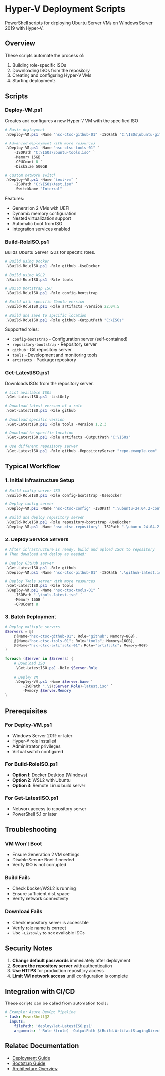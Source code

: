 # Hyper-V Deployment Scripts

PowerShell scripts for deploying Ubuntu Server VMs on Windows Server 2019 with Hyper-V.

## Overview

These scripts automate the process of:
1. Building role-specific ISOs
2. Downloading ISOs from the repository
3. Creating and configuring Hyper-V VMs
4. Starting deployments

## Scripts

### Deploy-VM.ps1

Creates and configures a new Hyper-V VM with the specified ISO.

```powershell
# Basic deployment
.\Deploy-VM.ps1 -Name "hsc-ctsc-github-01" -ISOPath "C:\ISOs\ubuntu-github.iso"

# Advanced deployment with more resources
.\Deploy-VM.ps1 -Name "hsc-ctsc-tools-01" `
    -ISOPath "C:\ISOs\ubuntu-tools.iso" `
    -Memory 16GB `
    -CPUCount 8 `
    -DiskSize 500GB

# Custom network switch
.\Deploy-VM.ps1 -Name "test-vm" `
    -ISOPath "C:\ISOs\test.iso" `
    -SwitchName "Internal"
```

Features:
- Generation 2 VMs with UEFI
- Dynamic memory configuration
- Nested virtualization support
- Automatic boot from ISO
- Integration services enabled

### Build-RoleISO.ps1

Builds Ubuntu Server ISOs for specific roles.

```powershell
# Build using Docker
.\Build-RoleISO.ps1 -Role github -UseDocker

# Build using WSL2
.\Build-RoleISO.ps1 -Role tools

# Build bootstrap ISO
.\Build-RoleISO.ps1 -Role config-bootstrap

# Build with specific Ubuntu version
.\Build-RoleISO.ps1 -Role artifacts -Version 22.04.5

# Build and save to specific location
.\Build-RoleISO.ps1 -Role github -OutputPath "C:\ISOs"
```

Supported roles:
- `config-bootstrap` - Configuration server (self-contained)
- `repository-bootstrap` - Repository server
- `github` - Git repository server
- `tools` - Development and monitoring tools
- `artifacts` - Package repository

### Get-LatestISO.ps1

Downloads ISOs from the repository server.

```powershell
# List available ISOs
.\Get-LatestISO.ps1 -ListOnly

# Download latest version of a role
.\Get-LatestISO.ps1 -Role github

# Download specific version
.\Get-LatestISO.ps1 -Role tools -Version 1.2.3

# Download to specific location
.\Get-LatestISO.ps1 -Role artifacts -OutputPath "C:\ISOs"

# Use different repository server
.\Get-LatestISO.ps1 -Role github -RepositoryServer "repo.example.com"
```

## Typical Workflow

### 1. Initial Infrastructure Setup

```powershell
# Build config server ISO
.\Build-RoleISO.ps1 -Role config-bootstrap -UseDocker

# Deploy config server
.\Deploy-VM.ps1 -Name "hsc-ctsc-config" -ISOPath ".\ubuntu-24.04.2-config-bootstrap.iso"

# Build and deploy repository server
.\Build-RoleISO.ps1 -Role repository-bootstrap -UseDocker
.\Deploy-VM.ps1 -Name "hsc-ctsc-repository" -ISOPath ".\ubuntu-24.04.2-repository-bootstrap.iso"
```

### 2. Deploy Service Servers

```powershell
# After infrastructure is ready, build and upload ISOs to repository
# Then download and deploy as needed:

# Deploy GitHub server
.\Get-LatestISO.ps1 -Role github
.\Deploy-VM.ps1 -Name "hsc-ctsc-github-01" -ISOPath ".\github-latest.iso"

# Deploy Tools server with more resources
.\Get-LatestISO.ps1 -Role tools
.\Deploy-VM.ps1 -Name "hsc-ctsc-tools-01" `
    -ISOPath ".\tools-latest.iso" `
    -Memory 16GB `
    -CPUCount 8
```

### 3. Batch Deployment

```powershell
# Deploy multiple servers
$Servers = @(
    @{Name="hsc-ctsc-github-01"; Role="github"; Memory=8GB},
    @{Name="hsc-ctsc-tools-01"; Role="tools"; Memory=16GB},
    @{Name="hsc-ctsc-artifacts-01"; Role="artifacts"; Memory=8GB}
)

foreach ($Server in $Servers) {
    # Download ISO
    .\Get-LatestISO.ps1 -Role $Server.Role
    
    # Deploy VM
    .\Deploy-VM.ps1 -Name $Server.Name `
        -ISOPath ".\$($Server.Role)-latest.iso" `
        -Memory $Server.Memory
}
```

## Prerequisites

### For Deploy-VM.ps1
- Windows Server 2019 or later
- Hyper-V role installed
- Administrator privileges
- Virtual switch configured

### For Build-RoleISO.ps1
- **Option 1**: Docker Desktop (Windows)
- **Option 2**: WSL2 with Ubuntu
- **Option 3**: Remote Linux build server

### For Get-LatestISO.ps1
- Network access to repository server
- PowerShell 5.1 or later

## Troubleshooting

### VM Won't Boot
- Ensure Generation 2 VM settings
- Disable Secure Boot if needed
- Verify ISO is not corrupted

### Build Fails
- Check Docker/WSL2 is running
- Ensure sufficient disk space
- Verify network connectivity

### Download Fails
- Check repository server is accessible
- Verify role name is correct
- Use `-ListOnly` to see available ISOs

## Security Notes

1. **Change default passwords** immediately after deployment
2. **Secure the repository server** with authentication
3. **Use HTTPS** for production repository access
4. **Limit VM network access** until configuration is complete

## Integration with CI/CD

These scripts can be called from automation tools:

```yaml
# Example: Azure DevOps Pipeline
- task: PowerShell@2
  inputs:
    filePath: 'deploy/Get-LatestISO.ps1'
    arguments: '-Role $(role) -OutputPath $(Build.ArtifactStagingDirectory)'
```

## Related Documentation

- [Deployment Guide](../docs/DEPLOYMENT-GUIDE.md)
- [Bootstrap Guide](../docs/BOOTSTRAP-GUIDE.md)
- [Architecture Overview](../docs/ARCHITECTURE.md)